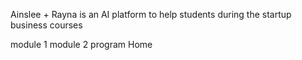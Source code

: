 Ainslee + Rayna is an AI platform to help students during the startup business courses

module 1 
module 2
program Home
